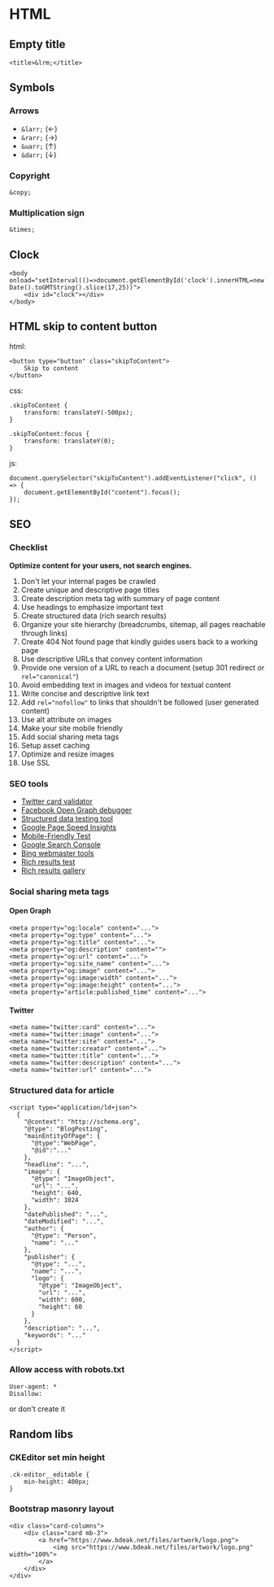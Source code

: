 # HTML

## Empty title

	<title>&lrm;</title>

## Symbols

### Arrows

- `&larr;` (&larr;)
- `&rarr;` (&rarr;)
- `&uarr;` (&uarr;)
- `&darr;` (&darr;)

### Copyright

	&copy;

### Multiplication sign

	&times;

## Clock

	<body onload="setInterval(()=>document.getElementById('clock').innerHTML=new Date().toGMTString().slice(17,25))">
		<div id="clock"></div>
	</body>

## HTML skip to content button

html:

	<button type="button" class="skipToContent">
		Skip to content
	</button>

css:

	.skipToContent {
		transform: translateY(-500px);
	}

	.skipToContent:focus {
		transform: translateY(0);
	}

js:

	document.querySelector("skipToContent").addEventListener("click", () => {
		document.getElementById("content").focus();
	});

## SEO

### Checklist

**Optimize content for your users, not search engines.**

1. Don't let your internal pages be crawled
3. Create unique and descriptive page titles
4. Create description meta tag with summary of page content
5. Use headings to emphasize important text
6. Create structured data (rich search results)
7. Organize your site hierarchy (breadcrumbs, sitemap, all pages reachable through links)
8. Create 404 Not found page that kindly guides users back to a working page
9. Use descriptive URLs that convey content information
10. Provide one version of a URL to reach a document (setup 301 redirect or `rel="canonical"`)
11. Avoid embedding text in images and videos for textual content
12. Write concise and descriptive link text
13. Add `rel="nofollow"` to links that shouldn't be followed (user generated content)
14. Use alt attribute on images
15. Make your site mobile friendly
16. Add social sharing meta tags
17. Setup asset caching
18. Optimize and resize images
19. Use SSL

### SEO tools

- [Twitter card validator](https://cards-dev.twitter.com/validator)
- [Facebook Open Graph debugger](https://developers.facebook.com/tools/debug/)
- [Structured data testing tool](https://search.google.com/structured-data/testing-tool/)
- [Google Page Speed Insights](https://developers.google.com/speed/pagespeed/insights/)
- [Mobile-Friendly Test](https://search.google.com/test/mobile-friendly)
- [Google Search Console](https://search.google.com/search-console/about)
- [Bing webmaster tools](https://www.bing.com/toolbox/webmaster)
- [Rich results test](https://search.google.com/test/rich-results)
- [Rich results gallery](https://developers.google.com/search/docs/guides/search-gallery)

### Social sharing meta tags

#### Open Graph

	<meta property="og:locale" content="...">
	<meta property="og:type" content="...">
	<meta property="og:title" content="...">
	<meta property="og:description" content="">
	<meta property="og:url" content="...">
	<meta property="og:site_name" content="...">
	<meta property="og:image" content="...">
	<meta property="og:image:width" content="...">
	<meta property="og:image:height" content="...">
	<meta property="article:published_time" content="...">

#### Twitter

	<meta name="twitter:card" content="...">
	<meta name="twitter:image" content="...">
	<meta name="twitter:site" content="...">
	<meta name="twitter:creator" content="...">
	<meta name="twitter:title" content="...">
	<meta name="twitter:description" content="...">
	<meta name="twitter:url" content="...">

### Structured data for article

	<script type="application/ld+json">
	  {
	    "@context": "http://schema.org",
	    "@type": "BlogPosting",
	    "mainEntityOfPage": {
	      "@type":"WebPage",
	      "@id":"..."
	    },
	    "headline": "...",
	    "image": {
	      "@type": "ImageObject",
	      "url": "...",
	      "height": 640,
	      "width": 1024
	    },
	    "datePublished": "...",
	    "dateModified": "...",
	    "author": {
	      "@type": "Person",
	      "name": "..."
	    },
	    "publisher": {
	      "@type": "...",
	      "name": "...",
	      "logo": {
	        "@type": "ImageObject",
	        "url": "...",
	        "width": 600,
	        "height": 60
	      }
	    },
	    "description": "...",
	    "keywords": "..."
	  }
	</script>

### Allow access with robots.txt

	User-agent: *
	Disallow:

or don't create it

## Random libs

### CKEditor set min height

	.ck-editor__editable {
		min-height: 400px;
	}

### Bootstrap masonry layout

	<div class="card-columns">
		<div class="card mb-3">
			<a href="https://www.bdeak.net/files/artwork/logo.png">
				<img src="https://www.bdeak.net/files/artwork/logo.png" width="100%">
			</a>
		</div>
	</div>